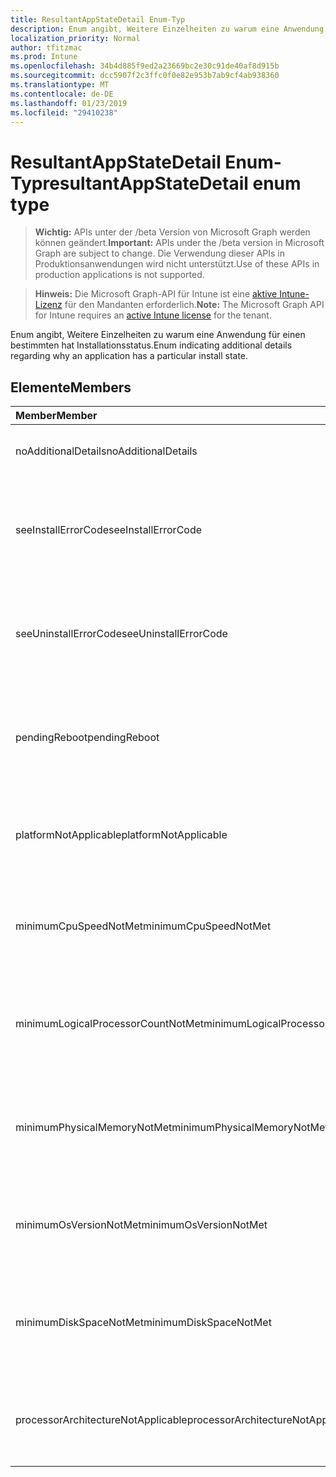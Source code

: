 ```yaml
---
title: ResultantAppStateDetail Enum-Typ
description: Enum angibt, Weitere Einzelheiten zu warum eine Anwendung für einen bestimmten hat Installationsstatus.
localization_priority: Normal
author: tfitzmac
ms.prod: Intune
ms.openlocfilehash: 34b4d885f9ed2a23669bc2e30c91de40af8d915b
ms.sourcegitcommit: dcc5907f2c3ffc0f0e82e953b7ab9cf4ab938360
ms.translationtype: MT
ms.contentlocale: de-DE
ms.lasthandoff: 01/23/2019
ms.locfileid: "29410238"
---
```

# <a name="resultantappstatedetail-enum-type"></a><span data-ttu-id="1d49b-103">ResultantAppStateDetail Enum-Typ</span><span class="sxs-lookup"><span data-stu-id="1d49b-103">resultantAppStateDetail enum type</span></span>

> <span data-ttu-id="1d49b-104">**Wichtig:** APIs unter der /beta Version von Microsoft Graph werden können geändert.</span><span class="sxs-lookup"><span data-stu-id="1d49b-104">**Important:** APIs under the /beta version in Microsoft Graph are subject to change.</span></span> <span data-ttu-id="1d49b-105">Die Verwendung dieser APIs in Produktionsanwendungen wird nicht unterstützt.</span><span class="sxs-lookup"><span data-stu-id="1d49b-105">Use of these APIs in production applications is not supported.</span></span>

> <span data-ttu-id="1d49b-106">**Hinweis:** Die Microsoft Graph-API für Intune ist eine [aktive Intune-Lizenz](https://go.microsoft.com/fwlink/?linkid=839381) für den Mandanten erforderlich.</span><span class="sxs-lookup"><span data-stu-id="1d49b-106">**Note:** The Microsoft Graph API for Intune requires an [active Intune license](https://go.microsoft.com/fwlink/?linkid=839381) for the tenant.</span></span>

<span data-ttu-id="1d49b-107">Enum angibt, Weitere Einzelheiten zu warum eine Anwendung für einen bestimmten hat Installationsstatus.</span><span class="sxs-lookup"><span data-stu-id="1d49b-107">Enum indicating additional details regarding why an application has a particular install state.</span></span>

## <a name="members"></a><span data-ttu-id="1d49b-108">Elemente</span><span class="sxs-lookup"><span data-stu-id="1d49b-108">Members</span></span>
|<span data-ttu-id="1d49b-109">Member</span><span class="sxs-lookup"><span data-stu-id="1d49b-109">Member</span></span>|<span data-ttu-id="1d49b-110">Wert</span><span class="sxs-lookup"><span data-stu-id="1d49b-110">Value</span></span>|<span data-ttu-id="1d49b-111">Beschreibung</span><span class="sxs-lookup"><span data-stu-id="1d49b-111">Description</span></span>|
|:---|:---|:---|
|<span data-ttu-id="1d49b-112">noAdditionalDetails</span><span class="sxs-lookup"><span data-stu-id="1d49b-112">noAdditionalDetails</span></span>|<span data-ttu-id="1d49b-113">0</span><span class="sxs-lookup"><span data-stu-id="1d49b-113">0</span></span>|<span data-ttu-id="1d49b-114">Es sind keine weiteren Details verfügbar.</span><span class="sxs-lookup"><span data-stu-id="1d49b-114">No additional details are available.</span></span>|
|<span data-ttu-id="1d49b-115">seeInstallErrorCode</span><span class="sxs-lookup"><span data-stu-id="1d49b-115">seeInstallErrorCode</span></span>|<span data-ttu-id="1d49b-116">2000</span><span class="sxs-lookup"><span data-stu-id="1d49b-116">2000</span></span>|<span data-ttu-id="1d49b-117">Anwendung konnte nicht installiert werden.</span><span class="sxs-lookup"><span data-stu-id="1d49b-117">Application failed to install.</span></span> <span data-ttu-id="1d49b-118">Finden Sie unter Error Code-Eigenschaft für weitere Details.</span><span class="sxs-lookup"><span data-stu-id="1d49b-118">See error code property for more details.</span></span>|
|<span data-ttu-id="1d49b-119">seeUninstallErrorCode</span><span class="sxs-lookup"><span data-stu-id="1d49b-119">seeUninstallErrorCode</span></span>|<span data-ttu-id="1d49b-120">4000</span><span class="sxs-lookup"><span data-stu-id="1d49b-120">4000</span></span>|<span data-ttu-id="1d49b-121">Anwendung konnte nicht deinstalliert werden.</span><span class="sxs-lookup"><span data-stu-id="1d49b-121">Application failed to uninstall.</span></span> <span data-ttu-id="1d49b-122">Finden Sie unter Error Code-Eigenschaft für weitere Details.</span><span class="sxs-lookup"><span data-stu-id="1d49b-122">See error code property for more details.</span></span>|
|<span data-ttu-id="1d49b-123">pendingReboot</span><span class="sxs-lookup"><span data-stu-id="1d49b-123">pendingReboot</span></span>|<span data-ttu-id="1d49b-124">5000</span><span class="sxs-lookup"><span data-stu-id="1d49b-124">5000</span></span>|<span data-ttu-id="1d49b-125">Gerät muss neu gestartet werden, um die Installation der Anwendung abzuschließen.</span><span class="sxs-lookup"><span data-stu-id="1d49b-125">Device must be rebooted to complete installation of the application.</span></span>|
|<span data-ttu-id="1d49b-126">platformNotApplicable</span><span class="sxs-lookup"><span data-stu-id="1d49b-126">platformNotApplicable</span></span>|<span data-ttu-id="1d49b-127">-1006</span><span class="sxs-lookup"><span data-stu-id="1d49b-127">-1006</span></span>|<span data-ttu-id="1d49b-128">Anwendung gilt nicht für diese Plattform.</span><span class="sxs-lookup"><span data-stu-id="1d49b-128">Application is not applicable to this platform.</span></span> <span data-ttu-id="1d49b-129">(z. B. Android-app Ziel IOS)</span><span class="sxs-lookup"><span data-stu-id="1d49b-129">(e.g. Android app targeted to IOS)</span></span>|
|<span data-ttu-id="1d49b-130">minimumCpuSpeedNotMet</span><span class="sxs-lookup"><span data-stu-id="1d49b-130">minimumCpuSpeedNotMet</span></span>|<span data-ttu-id="1d49b-131">-1005</span><span class="sxs-lookup"><span data-stu-id="1d49b-131">-1005</span></span>|<span data-ttu-id="1d49b-132">CPU-Geschwindigkeit auf das Zielgerät ist kleiner als die minimal konfigurierten.</span><span class="sxs-lookup"><span data-stu-id="1d49b-132">CPU speed on the target device is less than the configured minimum.</span></span>|
|<span data-ttu-id="1d49b-133">minimumLogicalProcessorCountNotMet</span><span class="sxs-lookup"><span data-stu-id="1d49b-133">minimumLogicalProcessorCountNotMet</span></span>|<span data-ttu-id="1d49b-134">-1004</span><span class="sxs-lookup"><span data-stu-id="1d49b-134">-1004</span></span>|<span data-ttu-id="1d49b-135">Anzahl der logischen Prozessoren auf dem Zielgerät ist kleiner als die minimal konfigurierten.</span><span class="sxs-lookup"><span data-stu-id="1d49b-135">Count of logical processors on the target device is less than the configured minimum.</span></span>|
|<span data-ttu-id="1d49b-136">minimumPhysicalMemoryNotMet</span><span class="sxs-lookup"><span data-stu-id="1d49b-136">minimumPhysicalMemoryNotMet</span></span>|<span data-ttu-id="1d49b-137">-1003</span><span class="sxs-lookup"><span data-stu-id="1d49b-137">-1003</span></span>|<span data-ttu-id="1d49b-138">Größe des Arbeitsspeichers auf das Zielgerät ist kleiner als die minimal konfigurierten.</span><span class="sxs-lookup"><span data-stu-id="1d49b-138">Amount of RAM on the target device is less than the configured minimum.</span></span>|
|<span data-ttu-id="1d49b-139">minimumOsVersionNotMet</span><span class="sxs-lookup"><span data-stu-id="1d49b-139">minimumOsVersionNotMet</span></span>|<span data-ttu-id="1d49b-140">-1002</span><span class="sxs-lookup"><span data-stu-id="1d49b-140">-1002</span></span>|<span data-ttu-id="1d49b-141">Version des Betriebssystems auf das Zielgerät ist kleiner als die minimal konfigurierten.</span><span class="sxs-lookup"><span data-stu-id="1d49b-141">OS version on the target device is less than the configured minimum.</span></span>|
|<span data-ttu-id="1d49b-142">minimumDiskSpaceNotMet</span><span class="sxs-lookup"><span data-stu-id="1d49b-142">minimumDiskSpaceNotMet</span></span>|<span data-ttu-id="1d49b-143">-1001</span><span class="sxs-lookup"><span data-stu-id="1d49b-143">-1001</span></span>|<span data-ttu-id="1d49b-144">Verfügbarer Speicherplatz auf dem Zielgerät ist kleiner als die minimal konfigurierten.</span><span class="sxs-lookup"><span data-stu-id="1d49b-144">Available disk space on the target device is less than the configured minimum.</span></span>|
|<span data-ttu-id="1d49b-145">processorArchitectureNotApplicable</span><span class="sxs-lookup"><span data-stu-id="1d49b-145">processorArchitectureNotApplicable</span></span>|<span data-ttu-id="1d49b-146">-1000</span><span class="sxs-lookup"><span data-stu-id="1d49b-146">-1000</span></span>|<span data-ttu-id="1d49b-147">Gerätearchitektur (z. B. X86/amd64) gilt nicht für die Anwendung.</span><span class="sxs-lookup"><span data-stu-id="1d49b-147">Device architecture (e.g. x86/amd64) is not applicable for the application.</span></span>|




